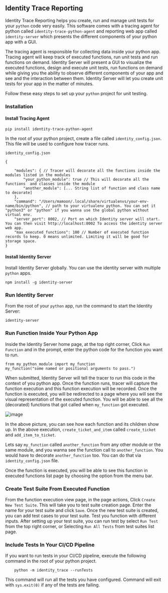 ## Identity Trace Reporting

Identity Trace Reporting helps you create, run and manage unit tests for your `python` code very easily. This software comes with a tracing agent for python called `identity-trace-python-agent` and reporting web app called `identity-server` which presents the different components of your python app with a GUI. 

The tracing agent is responsible for collecting data inside your python app. Tracing agent will keep track of executed functions, run unit tests and run functions on demand.
Identity Server will present a GUI to visualize the executed functions, design and execute unit tests, run functions on demand while giving you the ability to observe different components of your app and see and the interaction between them. Identity Server will let you create unit tests for your app in the matter of minutes.

Follow these easy steps to set up your `python` project for unit testing.

### Installation
#### Install Tracing Agent
```
pip install identity-trace-python-agent
```

In the root of your python project, create a file called `identity_config.json`. This file will be used to configure how tracer runs.

`identity_config.json`
```
{

	"modules": { // Tracer will decorate all the functions inside the modules listed in the modules
		"your_python_module": true // This will decorate all the functions  and classes inside the module
		"another_module": [... String list of function and class name to decorate]
	},
	"command": "/Users/mamoon/.local/share/virtualenvs/your-env-name/bin/python", // path to your virtualenv python. You can set it "python3" or "python" if you wanna use the global python without virtual env.
	"server_port": 8002, // Port on which Identity server will start. You can then visit http://localhost:8002 To access the identity server web app.
	"max_executed_functions": 100 // Number of executed function records to keep. 0 means unlimited. Limiting it will be good for storage space.
}
```

#### Install Identity Server
 Install Identity Server globally. You can use the identity server with multiple `python` apps. 
 ```
 npm install -g identity-server
 ```
 
 ### Run Identity Server
 From the root of your `python` app, run the command to start the Identity Server:
 ```
 identity-server
 ```

### Run Function Inside Your Python App
Inside the Identity Server home page, at the top right corner, Click `Run Function` and in the prompt, enter the python code for the function you want to run.
```
from my_python_module import my_function
my_function("some named or positional arguments to pass.")
```
When submitted, Identity Server will tell the tracer to run this code in the context of you python app. Once the function runs, tracer will capture the function execution and this function execution will be recorded. Once the function is executed, you will be redirected to a page where you will see the visual representation of the executed function. You will be able to see all the (decorated) functions that got called when `my_function` got executed.

![image](https://github.com/user-attachments/assets/841dac19-6c14-4694-bb68-94521d710f3f)

In the above picture, you can see how each function and its children show up. In the above execution, `create_ticket_and_item` called `create_ticket` and `add_item_to_ticket`.

Lets say `my_function` called `another_function` from any other module or the same module, and you wanna see the function call to `another_function`. You would have to decorate `another_function` too. You can do that via `identity_config.json` file.

Once the function is executed, you will be able to see this function in executed functions list page by choosing the option from the menu bar.

### Create Test Suite From Executed Function

From the function execution view page, in the page actions, Click `Create New Test Suite`. This will take you to test suite creation page. Enter the name for your test suite and click `Save`.
Once the new test suite is created, you can add test cases to your test suite. Test you function with different inputs.
After setting up your test suite, you can run test by select `Run Test` from the top right corner, or Selecting `Run All Tests` from test suites list page.

### Include Tests In Your CI/CD Pipeline

If you want to run tests in your CI/CD pipeline, execute the following command in the root of your python project.
```
	python -m identity_trace --runTests
```
This command will run all the tests you have configured. Command will exit with `sys.exit(0)` if any of the tests are failing.